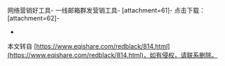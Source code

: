 网络营销好工具-
一线邮箱群发营销工具-
\[attachment=61\]-
点击下载：\[attachment=62\]-

-

本文转自 [https://www.eqishare.com/redblack/814.html](https://www.eqishare.com/redblack/814.html)，如有侵权，请联系删除。